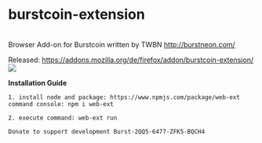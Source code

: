 # burstcoin-extension
<br /> Browser Add-on for Burstcoin written by TWBN http://burstneon.com/

Released: https://addons.mozilla.org/de/firefox/addon/burstcoin-extension/
![](https://i.ibb.co/bL4wNx1/12345.jpg) 


**Installation Guide**

```
1. install node and package: https://www.npmjs.com/package/web-ext
command console: npm i web-ext
```
```
2. execute command: web-ext run
```

```
Donate to support development Burst-2QQ5-6477-ZFK5-BQCH4
```
